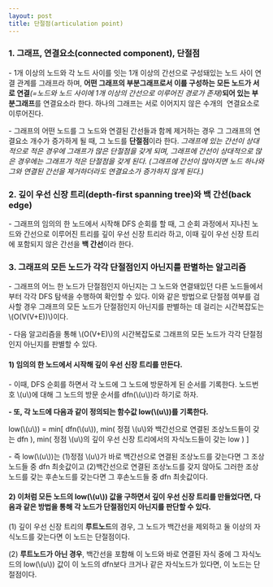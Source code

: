 ```yaml
---
layout: post
title: 단절점(articulation point)
---
```


### 1\. 그래프, 연결요소(connected component), 단절점

\- 1개 이상의 노드와 각 노드 사이를 잇는 1개 이상의 간선으로 구성돼있는 노드 사이 연결 관계를 그래프라 하며, **어떤 그래프의 부분그래프로서 이를 구성하는 모든 노드가 서로 연결**_(=노드와 노드 사이에 1개 이상의 간선으로 이루어진 경로가 존재)_**되어 있는 부분그래프**를 연결요소라 한다. 하나의 그래프는 서로 이어지지 않은 수개의  연결요소로 이루어진다.

\- 그래프의 어떤 노드를 그 노드와 연결된 간선들과 함께 제거하는 경우 그 그래프의 연결요소 개수가 증가하게 될 때, 그 노드를 **단절점**이라 한다. _그래프에 있는 간선이 상대적으로 적은 경우에 그래프가 많은 단절점을 갖게 되며, 그래프에 간선이 상대적으로 많은 경우에는 그래프가 적은 단절점을 갖게 된다. (그래프에 간선이 많아지면 노드 하나와 그와 연결된 간선을 제거하더라도 연결요소가 증가하지 않게 된다.)_

### 2\. 깊이 우선 신장 트리(depth-first spanning tree)와 백 간선(back edge)

\- 그래프의 임의의 한 노드에서 시작해 DFS 순회를 할 때, 그 순회 과정에서 지나친 노드와 간선으로 이루어진 트리를 깊이 우선 신장 트리라 하고, 이때 깊이 우선 신장 트리에 포함되지 않은 간선을 **백 간선**이라 한다.

### 3\. 그래프의 모든 노드가 각각 단절점인지 아닌지를 판별하는 알고리즘

\- 그래프의 어느 한 노드가 단절점인지 아닌지는 그 노드와 연결돼있던 다른 노드들에서부터 각각 DFS 탐색을 수행하여 확인할 수 있다. 이와 같은 방법으로 단절점 여부를 검사할 경우 그래프의 모든 노드가 단절점인지 아닌지를 판별하는 데 걸리는 시간복잡도는 \\(O(V(V+E))\\)이다.

\- 다음 알고리즘을 통해 \\(O(V+E)\\)의 시간복잡도로 그래프의 모든 노드가 각각 단절점인지 아닌지를 판별할 수 있다.

#### 1) 임의의 한 노드에서 시작해 깊이 우선 신장 트리를 만든다.

\- 이때, DFS 순회를 하면서 각 노드에 그 노드에 방문하게 된 순서를 기록한다. 노드번호 \\(u\\)에 대해 그 노드의 방문 순서를 dfn(\\(u\\))라 하기로 하자.

**\- 또, 각 노드에 다음과 같이 정의되는 함수값 low(\\(u\\))를 기록한다.**

low(\\(u\\)) = min\[ dfn(\\(u\\)), min( 정점 \\(u\\)와 백간선으로 연결된 조상노드들이 갖는 dfn ), min( 정점 \\(u\\)의 깊이 우선 신장 트리에서의 자식노드들이 갖는 low ) \]

\- 즉 low(\\(u\\))는 (1)정점 \\(u\\)가 바로 백간선으로 연결된 조상노드를 갖는다면 그 조상노드들 중 dfn 최솟값이고 (2)백간선으로 연결된 조상노드를 갖지 않아도 그러한 조상노드를 갖는 후손노드를 갖는다면 그 후손노드들 중 dfn 최솟값이다.

#### 2) 이처럼 모든 노드의 low(\\(u\\)) 값을 구하면서 깊이 우선 신장 트리를 만들었다면, 다음과 같은 방법을 통해 각 노드가 단절점인지 아닌지를 판단할 수 있다.

(1) 깊이 우선 신장 트리의 **루트노드**의 경우, 그 노드가 백간선을 제외하고 둘 이상의 자식노드를 갖는다면 이 노드는 단절점이다.

(2) **루트노드가 아닌 경우**, 백간선을 포함해 이 노드와 바로 연결된 자식 중에 그 자식노드의 low(\\(u\\)) 값이 이 노드의 dfn보다 크거나 같은 자식노드가 있다면, 이 노드는 단절점이다.